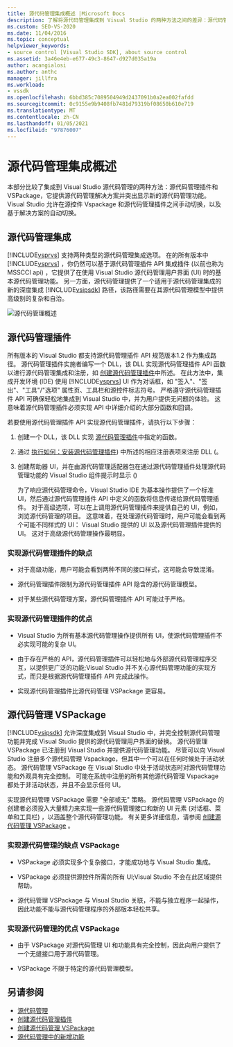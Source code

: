 ```yaml
---
title: 源代码管理集成概述 |Microsoft Docs
description: 了解将源代码管理集成到 Visual Studio 的两种方法之间的差异：源代码管理插件和 VSPackage。
ms.custom: SEO-VS-2020
ms.date: 11/04/2016
ms.topic: conceptual
helpviewer_keywords:
- source control [Visual Studio SDK], about source control
ms.assetid: 3a46e4eb-e677-49c3-8647-d927d035a19a
author: acangialosi
ms.author: anthc
manager: jillfra
ms.workload:
- vssdk
ms.openlocfilehash: 6bbd385c7089504949d2437091b0a2ea002fafdd
ms.sourcegitcommit: 0c9155e9b9408fb7481d79319bf08650b610e719
ms.translationtype: MT
ms.contentlocale: zh-CN
ms.lasthandoff: 01/05/2021
ms.locfileid: "97876007"
---
```

# <a name="source-control-integration-overview"></a>源代码管理集成概述
本部分比较了集成到 Visual Studio 源代码管理的两种方法：源代码管理插件和 VSPackage，它提供源代码管理解决方案并突出显示新的源代码管理功能。 Visual Studio 允许在源控件 Vspackage 和源代码管理插件之间手动切换，以及基于解决方案的自动切换。

## <a name="source-control-integration"></a>源代码管理集成
 [!INCLUDE[vsprvs](../../code-quality/includes/vsprvs_md.md)] 支持两种类型的源代码管理集成选项。 在的所有版本中 [!INCLUDE[vsprvs](../../code-quality/includes/vsprvs_md.md)] ，你仍然可以基于源代码管理插件 API 集成插件 (以前也称为 MSSCCI api) ，它提供了在使用 Visual Studio 源代码管理用户界面 (UI) 时的基本源代码管理功能。 另一方面，源代码管理提供了一个适用于源代码管理集成的新的深度集成 [!INCLUDE[vsipsdk](../../extensibility/includes/vsipsdk_md.md)] 路径，该路径需要在其源代码管理模型中提供高级别的复杂和自治。

 ![源代码管理概述](../../extensibility/internals/media/sourcectnrloverview.gif "SourceCtnrlOverview")

## <a name="source-control-plug-in"></a>源代码管理插件
 所有版本的 Visual Studio 都支持源代码管理插件 API 规范版本1.2 作为集成路径。 源代码管理插件实施者编写一个 DLL，该 DLL 实现源代码管理插件 API 函数以进行源代码管理集成和注册，如 [创建源代码管理插件](../../extensibility/internals/creating-a-source-control-plug-in.md)中所述。 在此方法中，集成开发环境 (IDE) 使用 [!INCLUDE[vsprvs](../../code-quality/includes/vsprvs_md.md)] UI 作为对话框，如 "签入"、"签出"、"工具"/"选项" 属性页、工具栏和源控件标志符号。 严格遵守源代码管理插件 API 可确保轻松地集成到 Visual Studio 中，并为用户提供无问题的体验。 这意味着源代码管理插件必须实现 API 中详细介绍的大部分函数和回调。

 若要使用源代码管理插件 API 实现源代码管理插件，请执行以下步骤：

1. 创建一个 DLL，该 DLL 实现 [源代码管理插件](../../extensibility/source-control-plug-ins.md)中指定的函数。

2. 通过 [执行如何：安装源代码管理插件](../../extensibility/internals/how-to-install-a-source-control-plug-in.md)) 中所述的相应注册表项来注册 DLL (。

3. 创建帮助器 UI，并在由源代码管理适配器包在通过源代码管理插件处理源代码管理功能的 Visual Studio 组件提示时显示 () 

   为了响应源代码管理命令，Visual Studio IDE 为基本操作提供了一个标准 UI，然后通过源代码管理插件 API 中定义的函数将信息传递给源代码管理插件。 对于高级选项，可以在上调用源代码管理插件来提供自己的 UI，例如，浏览源代码管理的项目。 这意味着，在处理源代码管理时，用户可能会看到两个可能不同样式的 UI： Visual Studio 提供的 UI 以及源代码管理插件提供的 UI。 这对于高级源代码管理操作最明显。

### <a name="drawbacks-to-implementing-a-source-control-plug-in"></a>实现源代码管理插件的缺点

- 对于高级功能，用户可能会看到两种不同的接口样式，这可能会导致混淆。

- 源代码管理插件限制为源代码管理插件 API 隐含的源代码管理模型。

- 对于某些源代码管理方案，源代码管理插件 API 可能过于严格。

### <a name="advantages-to-implementing-a-source-control-plug-in"></a>实现源代码管理插件的优点

- Visual Studio 为所有基本源代码管理操作提供所有 UI，使源代码管理插件不必实现可能的复杂 UI。

- 由于存在严格的 API，源代码管理插件可以轻松地与外部源代码管理程序交互，以提供更广泛的功能;Visual Studio 并不关心源代码管理功能的实现方式，而只是根据源代码管理插件 API 完成此操作。

- 实现源代码管理插件比源代码管理 VSPackage 更容易。

## <a name="source-control-vspackage"></a>源代码管理 VSPackage
 [!INCLUDE[vsipsdk](../../extensibility/includes/vsipsdk_md.md)] 允许深度集成到 Visual Studio 中，并完全控制源代码管理功能并完成 Visual Studio 提供的源代码管理用户界面的替换。 源代码管理 VSPackage 已注册到 Visual Studio 并提供源代码管理功能。 尽管可以向 Visual Studio 注册多个源代码管理 Vspackage，但其中一个可以在任何时候处于活动状态。 源代码管理 VSPackage 在 Visual Studio 中处于活动状态时对源代码管理功能和外观具有完全控制。 可能在系统中注册的所有其他源代码管理 Vspackage 都处于非活动状态，并且不会显示任何 UI。

 实现源代码管理 VSPackage 需要 "全部或无" 策略。 源代码管理 VSPackage 的创建者必须投入大量精力来实现一些源代码管理接口和新的 UI 元素 (对话框、菜单和工具栏) ，以涵盖整个源代码管理功能。 有关更多详细信息，请参阅 [创建源代码管理 VSPackage](../../extensibility/internals/creating-a-source-control-vspackage.md) 。

### <a name="drawbacks-to-implementing-a-source-control-vspackage"></a>实现源代码管理的缺点 VSPackage

- VSPackage 必须实现多个复杂接口，才能成功地与 Visual Studio 集成。

- VSPackage 必须提供源控件所需的所有 UI;Visual Studio 不会在此区域提供帮助。

- 源代码管理 VSPackage 与 Visual Studio 关联，不能与独立程序一起操作，因此功能不能与源代码管理程序的外部版本轻松共享。

### <a name="advantages-to-implementing-a-source-control-vspackage"></a>实现源代码管理的优点 VSPackage

- 由于 VSPackage 对源代码管理 UI 和功能具有完全控制，因此向用户提供了一个无缝接口用于源代码管理。

- VSPackage 不限于特定的源代码管理模型。

## <a name="see-also"></a>另请参阅
- [源代码管理](../../extensibility/internals/source-control.md)
- [创建源代码管理插件](../../extensibility/internals/creating-a-source-control-plug-in.md)
- [创建源代码管理 VSPackage](../../extensibility/internals/creating-a-source-control-vspackage.md)
- [源代码管理中的新增功能](../../extensibility/internals/what-s-new-in-source-control.md)

